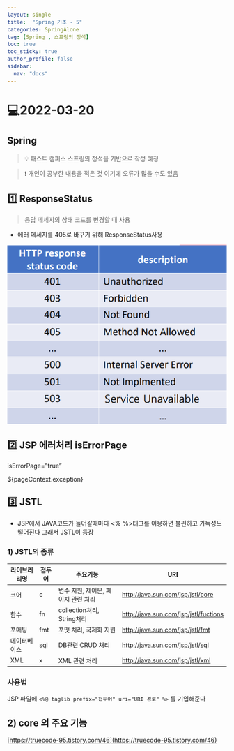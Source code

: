```yaml
---
layout: single
title:  "Spring 기초 - 5"
categories: SpringAlone
tag: [Spring , 스프링의 정석]
toc: true
toc_sticky: true
author_profile: false
sidebar:
  nav: "docs"
---
```


# 💻2022-03-20

## Spring

<!--Quote-->
> 💡 패스트 캠퍼스 스프링의 정석을 기반으로 작성 예정

> ❗ 개인이 공부한 내용을 적은 것 이기에 오류가 많을 수도 있음


## 1️⃣ ResponseStatus

> 응답 메세지의 상태 코드를 변경할 때 사용
>

<script src="https://gist.github.com/kimyeong96/1ed72a868cdcdd7c8e3b348583d11647.js"></script>

- 에러 메세지를 405로 바꾸기 위해 ResponseStatus사용

![1.png](/assets/images/posts/2022-03-20/1.png)

## 2️⃣ JSP 에러처리 isErrorPage

isErrorPage=”true”

${pageContext.exception}


## 3️⃣ JSTL

- JSP에서 JAVA코드가 들어갈때마다 <% %>태그를 이용하면 불편하고 가독성도 떨어진다 그래서 JSTL이 등장

### 1) JSTL의 종류

| 라이브러리명 | 접두어 | 주요기능 | URI |
| --- | --- | --- | --- |
| 코어 | c | 변수 지원, 제어문, 페이지 관련 처리 | http://java.sun.com/jsp/jstl/core |
| 함수 | fn | collection처리, String처리 | http://java.sun.com/jsp/jstl/fuctions |
| 포매팅 | fmt | 포맷 처리, 국제화 지원 | http://java.sun.com/jsp/jstl/fmt |
| 데이터베이스 | sql | DB관련 CRUD 처리 | http://java.sun.com/jsp/jstl/sql |
| XML | x | XML 관련 처리 | http://java.sun.com/jsp/jstl/xml |

### 사용법

JSP 파일에 `<%@ taglib prefix="접두어" uri="URI 경로" %>` 를 기입해준다

## 2) core 의 주요 기능

[https://truecode-95.tistory.com/46](https://truecode-95.tistory.com/46)
